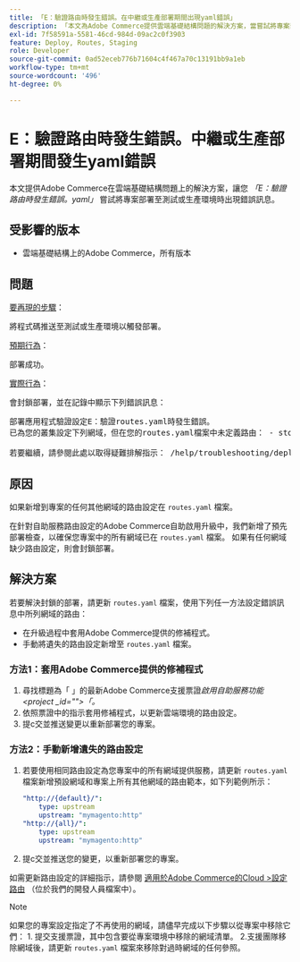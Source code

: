 ```yaml
---
title: 「E：驗證路由時發生錯誤。在中繼或生產部署期間出現yaml錯誤」
description: 「本文為Adobe Commerce提供雲端基礎結構問題的解決方案，當嘗試將專案部署到中繼或生產環境時，您會收到*"E：驗證路由時發生錯誤.yaml"*錯誤訊息。」
exl-id: 7f58591a-5581-46cd-984d-09ac2c0f3903
feature: Deploy, Routes, Staging
role: Developer
source-git-commit: 0ad52eceb776b71604c4f467a70c13191bb9a1eb
workflow-type: tm+mt
source-wordcount: '496'
ht-degree: 0%

---
```


# E：驗證路由時發生錯誤。中繼或生產部署期間發生yaml錯誤

本文提供Adobe Commerce在雲端基礎結構問題上的解決方案，讓您 *「E：驗證路由時發生錯誤。yaml」* 嘗試將專案部署至測試或生產環境時出現錯誤訊息。

## 受影響的版本

* 雲端基礎結構上的Adobe Commerce，所有版本

## 問題

<u>要再現的步驟</u>：

將程式碼推送至測試或生產環境以觸發部署。

<u>預期行為</u>：

部署成功。

<u>實際行為</u>：

會封鎖部署，並在記錄中顯示下列錯誤訊息：

<pre>部署應用程式驗證設定E：驗證routes.yaml時發生錯誤。
已為您的叢集設定下列網域，但在您的routes.yaml檔案中未定義路由： - store1.example.com - store2.example.com - test-store.example.com使用您目前的routes.yaml設定，這些網域將無法提供服務！

若要繼續，請參閱此處以取得疑難排解指示： /help/troubleshooting/deployment/e-error-verifying-routes-yaml-error-during-staging-or-production-deploy.md</pre>

## 原因

如果新增到專案的任何其他網域的路由設定在 `routes.yaml` 檔案。

在針對自助服務路由設定的Adobe Commerce自助啟用升級中，我們新增了預先部署檢查，以確保您專案中的所有網域已在 `routes.yaml` 檔案。 如果有任何網域缺少路由設定，則會封鎖部署。

## 解決方案

若要解決封鎖的部署，請更新 `routes.yaml` 檔案，使用下列任一方法設定錯誤訊息中所列網域的路由：

* 在升級過程中套用Adobe Commerce提供的修補程式。
* 手動將遺失的路由設定新增至 `routes.yaml` 檔案。

### 方法1：套用Adobe Commerce提供的修補程式

1. 尋找標題為「 」的最新Adobe Commerce支援票證&#x200B;*啟用自助服務功能 &lt;project _id=&quot;&quot;>「。*
1. 依照票證中的指示套用修補程式，以更新雲端環境的路由設定。
1. 提с交並推送變更以重新部署您的專案。

### 方法2：手動新增遺失的路由設定

1. 若要使用相同路由設定為您專案中的所有網域提供服務，請更新 `routes.yaml` 檔案新增預設網域和專案上所有其他網域的路由範本，如下列範例所示：

   ```yaml
   "http://{default}/":
       type: upstream
       upstream: "mymagento:http"
   "http://{all}/":
       type: upstream
       upstream: "mymagento:http"
   ```

1. 提с交並推送您的變更，以重新部署您的專案。

如需更新路由設定的詳細指示，請參閱 [適用於Adobe Commerce的Cloud >設定路由](https://devdocs.magento.com/guides/v2.3/cloud/project/project-conf-files_routes.html) （位於我們的開發人員檔案中）。

>[!NOTE]
>
>如果您的專案設定指定了不再使用的網域，請儘早完成以下步驟以從專案中移除它們： 1. 提交支援票證，其中包含要從專案環境中移除的網域清單。 2.支援團隊移除網域後，請更新 `routes.yaml` 檔案來移除對過時網域的任何參照。
